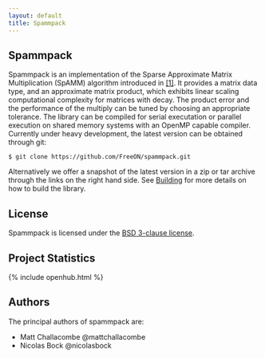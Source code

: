 ```yaml
---
layout: default
title: Spammpack
---
```


## Spammpack

Spammpack is an implementation of the Sparse Approximate Matrix Multiplication
(SpAMM) algorithm introduced in [[1]](/spammpack/references.html#1).  It
provides a matrix data type, and an approximate matrix product, which exhibits
linear scaling computational complexity for matrices with decay. The product
error and the performance of the multiply can be tuned by choosing an
appropriate tolerance. The library can be compiled for serial executation or
parallel execution on shared memory systems with an OpenMP capable compiler.
Currently under heavy development, the latest version can be obtained through git:

    $ git clone https://github.com/FreeON/spammpack.git

Alternatively we offer a snapshot of the latest version in a zip or tar archive
through the links on the right hand side. See [Building](/spammpack/building.html)
for more details on how to build the library.

## License

Spammpack is licensed under the [BSD 3-clause
license](http://opensource.org/licenses/BSD-3-Clause).

## Project Statistics

{% include openhub.html %}

## Authors

The principal authors of spammpack are:

  - Matt Challacombe @mattchallacombe
  - Nicolas Bock @nicolasbock
